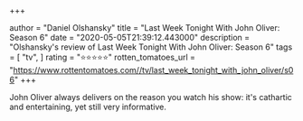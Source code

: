 +++

author = "Daniel Olshansky"
title = "Last Week Tonight With John Oliver: Season 6"
date = "2020-05-05T21:39:12.443000"
description = "Olshansky's review of Last Week Tonight With John Oliver: Season 6"
tags = [
    "tv",
]
rating = "⭐⭐⭐⭐⭐"
rotten_tomatoes_url = "https://www.rottentomatoes.com//tv/last_week_tonight_with_john_oliver/s06"
+++

John Oliver always delivers on the reason you watch his show: it's cathartic and entertaining, yet still very informative.

